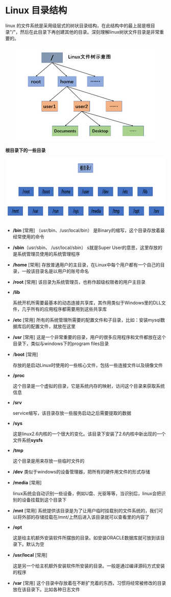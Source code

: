 # Linux 目录结构

linux 的文件系统是采用级层式的树状目录结构，在此结构中的最上层是根目录"/"，然后在此目录下再创建其他的目录。深刻理解linux树状文件目录是非常重要的。

<p align="center"> <img src="images/文件树.png" height=300></p>

**根目录下的一些目录**

<p align="center"> <img src="images/文件树1.png" height=200></p>

- **/bin** [常用] （usr/bin、/usr/local/bin）
  是Binary的缩写，这个目录存放着最经常使用的命令

- **/sbin**（usr/sbin、 /usr/local/sbin）
  s就是Super User的意思，这里存放的是系统管理员使用的系统管理程序

- **/home** [常用]
  存放普通用户的主目录，在Linux中每个用户都有一个自己的目录，一般该目录名是以用户的账号命名

- **/root** [常用]
  该目录为系统管理员，也称作超级权限者的用户主目录

- **/lib** 

  系统开机所需要最基本的动态连接共享库，其作用类似于Windows里的DLL文件，几乎所有的应用程序都需要用到这些共享库

- **/etc** [常用]
  所有的系统管理所需要的配置文件和子目录，比如：安装mysql数据库后的配置文件，就放在这里

- **/usr** [常用]
  这是一个非常重要的目录，用户的很多应用程序和文件都放在这个目录下，类似与windows下的program files目录

- /**boot** [常用]

  存放的是启动Linux时使用的一些核心文件，包括一些连接文件以及镜像文件

- **/proc** 

  这个目录是一个虚拟的目录，它是系统内存的映射，访问这个目录来获取系统信息

- **/srv**

  service缩写，该目录存放一些服务启动之后需要提取的数据

- **/sys** 

  这是linux2.6内核的一个很大的变化。该目录下安装了2.6内核中新出现的一个文件系统**sysfs**

- **/tmp** 

  这个目录是用来存放一些临时文件的

- **/dev**
  类似于windows的设备管理器，把所有的硬件用文件的形式存储

- **/media** [常用] 

  linux系统会自动识别一些设备，例如U盘、光驱等等，当识别后，linux会把识别的设备挂载到这个目录下

- **/mnt** [常用]
  系统提供该目录是为了让用户临时挂载别的文件系统的，我们可以将外部的存储挂载在/mnt/上然后进入该目录就可以查看里的内容了

- **/opt**

  这是给主机额外安装软件所摆放的目录。如安装ORACLE数据库就可放到该目录下。默认为空

- **/usr/local** [常用]

  这是另一个给主机额外安装软件所安装的目录。一般是通过编译源码方式安装的程序

- **/var** [常用]
  这个目录中存放着在不断扩充着的东西，习惯将经常被修改的目录放在该目录下。比如各种日志文件

